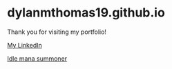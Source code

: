 # dylanmthomas19.github.io

Thank you for visiting my portfolio! 

[My LinkedIn](https://www.linkedin.com/in/dylanmthomas19/)

[Idle mana summoner](dylanmthomas19.github.io/IdleManaSummoner)